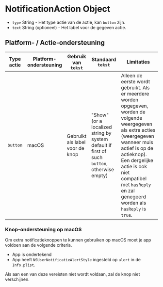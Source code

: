 # NotificationAction Object

* `type` String - Het type actie van de actie, kan `button` zijn.
* `text` String (optioneel) - Het label voor de gegeven actie.

## Platform- / Actie-ondersteuning

| Type actie | Platform-ondersteuning | Gebruik van `tekst`             | Standaard `tekst`                                                                           | Limitaties                                                                                                                                                                                                                                                                            |
| ---------- | ---------------------- | ------------------------------- | ------------------------------------------------------------------------------------------- | ------------------------------------------------------------------------------------------------------------------------------------------------------------------------------------------------------------------------------------------------------------------------------------- |
| `button`   | macOS                  | Gebruikt als label voor de knop | "Show" (or a localized string by system default if first of such `button`, otherwise empty) | Alleen de eerste wordt gebruikt. Als er meerdere worden opgegeven, worden de volgende weergegeven als extra acties (weergegeven wanneer muis actief is op de actieknop). Een dergelijke actie is ook niet compatibel met `hasReply` en zal genegeerd worden als `hasReply` is `true`. |

### Knop-ondersteuning op macOS

Om extra notificatieknoppen te kunnen gebruiken op macOS moet je app voldoen aan de volgende criteria.

* App is ondertekend
* App heeft `NSUserNotificatieAlertStyle` ingesteld op `alert` in de `Info.plist`.

Als aan een van deze vereisten niet wordt voldaan, zal de knop niet verschijnen.
